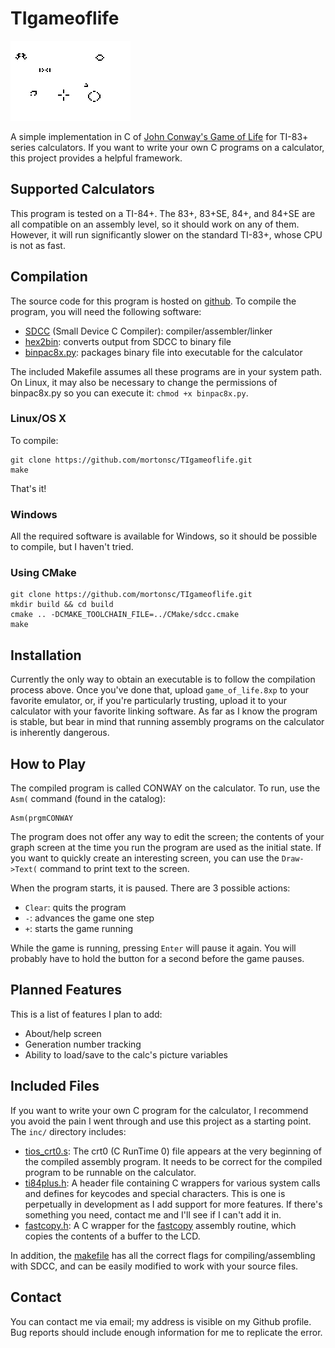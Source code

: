 # TIgameoflife

![screenshot](/screenshots/gameplay.gif)

A simple implementation in C of [John Conway's Game of Life](https://en.wikipedia.org/wiki/Conway's_Game_of_Life) for TI-83+ series calculators.
If you want to write your own C programs on a calculator, this project provides a helpful framework.

## Supported Calculators
This program is tested on a TI-84+.
The 83+, 83+SE, 84+, and 84+SE are all compatible on an assembly level, so it should work on any of them.
However, it will run significantly slower on the standard TI-83+, whose CPU is not as fast.

## Compilation
The source code for this program is hosted on [github](https://github.com/mortonsc/TIgameoflife "mortonsc/TIgameoflife").
To compile the program, you will need the following software:
* [SDCC](http://sdcc.sourceforge.net/ "SDCC") (Small Device C Compiler): compiler/assembler/linker
* [hex2bin](http://hex2bin.sourceforge.net/ "hex2bin"): converts output from SDCC to binary file
* [binpac8x.py](http://www.ticalc.org/archives/files/fileinfo/429/42915.html "binpac8x"): packages binary file into executable for the calculator

The included Makefile assumes all these programs are in your system path.
On Linux, it may also be necessary to change the permissions of binpac8x.py so you can execute it: `chmod +x binpac8x.py`.

### Linux/OS X
To compile:

    git clone https://github.com/mortonsc/TIgameoflife.git
    make
That's it!

### Windows
All the required software is available for Windows, so it should be possible to compile, but I haven't tried.

### Using CMake

    git clone https://github.com/mortonsc/TIgameoflife.git
    mkdir build && cd build
    cmake .. -DCMAKE_TOOLCHAIN_FILE=../CMake/sdcc.cmake
    make

## Installation
Currently the only way to obtain an executable is to follow the compilation process above.
Once you've done that, upload `game_of_life.8xp` to your favorite emulator, or, if you're particularly trusting,
upload it to your calculator with your favorite linking software.
As far as I know the program is stable,
but bear in mind that running assembly programs on the calculator is inherently dangerous.

## How to Play
The compiled program is called CONWAY on the calculator. To run, use the `Asm(` command (found in the catalog):

    Asm(prgmCONWAY
The program does not offer any way to edit the screen; the contents of your graph screen at the time you run the program
are used as the initial state. If you want to quickly create an interesting screen, you can use the `Draw->Text(` command
to print text to the screen.

When the program starts, it is paused. There are 3 possible actions:
* `Clear`: quits the program
* `-`: advances the game one step
* `+`: starts the game running

While the game is running, pressing `Enter` will pause it again. You will probably have to hold the button for a second
before the game pauses.

## Planned Features
This is a list of features I plan to add:
* About/help screen
* Generation number tracking
* Ability to load/save to the calc's picture variables

## Included Files
If you want to write your own C program for the calculator,
I recommend you avoid the pain I went through and use this project as a starting point.
The `inc/` directory includes:
* [tios_crt0.s](inc/tios_crt0.s): The crt0 (C RunTime 0) file appears at the very beginning of the compiled assembly program.
It needs to be correct for the compiled program to be runnable on the calculator.
* [ti84plus.h](inc/ti84plus.h): A header file containing C wrappers for various system calls and defines for keycodes and special characters. This is one is perpetually in development as I add support for more features.
If there's something you need, contact me and I'll see if I can't add it in.
* [fastcopy.h](inc/fastcopy.h): A C wrapper for the [fastcopy](http://wikiti.brandonw.net/index.php?title=Z80_Routines:Graphic:Fastcopy) assembly routine,
which copies the contents of a buffer to the LCD.

In addition, the [makefile](Makefile) has all the correct flags for compiling/assembling with SDCC,
and can be easily modified to work with your source files.

## Contact
You can contact me via email; my address is visible on my Github profile.
Bug reports should include enough information for me to replicate the error.
